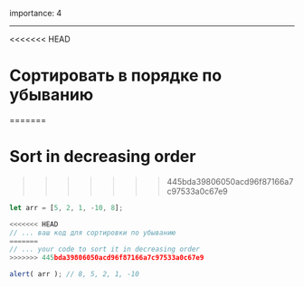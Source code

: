 importance: 4

---

<<<<<<< HEAD
# Сортировать в порядке по убыванию
=======
# Sort in decreasing order
>>>>>>> 445bda39806050acd96f87166a7c97533a0c67e9

```js
let arr = [5, 2, 1, -10, 8];

<<<<<<< HEAD
// ... ваш код для сортировки по убыванию
=======
// ... your code to sort it in decreasing order
>>>>>>> 445bda39806050acd96f87166a7c97533a0c67e9

alert( arr ); // 8, 5, 2, 1, -10
```

